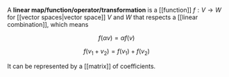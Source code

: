 A **linear map/function/operator/transformation** is a [[function]] $f: V \to W$ for [[vector spaces|vector space]] $V$ and $W$ that respects a [[linear combination]], which means

$$
f(\alpha v) = \alpha f(v)
$$

$$
f(v_1+v_2) = f(v_1) + f(v_2)
$$

It can be represented by a [[matrix]] of coefficients.